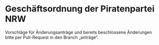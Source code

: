 Geschäftsordnung der Piratenpartei NRW
======================================

Vorschläge für Änderungsanträge und bereits beschlossene Änderungen bitte per
Pull-Request in den Branch „anträge“.
